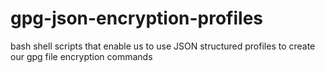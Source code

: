 # gpg-json-encryption-profiles
bash shell scripts that enable us to use JSON structured profiles to create our gpg file encryption commands
